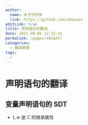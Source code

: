 ```yaml
---
author: 
  name: 木子识时务
  link: https://github.com/sbwcwso
editLink: true
title: 声明语句的翻译
date: 2021-09-06 12:32:41
permalink: /pages/e916d7/
categories: 
  - 编译原理
tags: 
  - 
---
```


# 声明语句的翻译

## 变量声明语句的 SDT

* $t, w$ 是 $C$ 的继承属性


